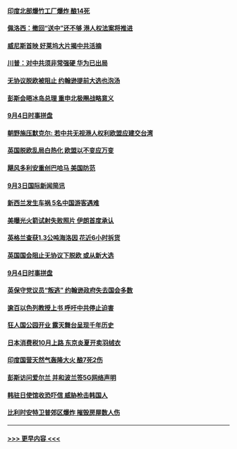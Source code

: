 #### [印度北部爆竹工厂爆炸 酿14死](../pages/prog202/a102658295.md?t=09050311) 
#### [佩洛西：撤回“送中”还不够 港人权法案将推进](../pages/prog202/a102658287.md?t=09050311) 
#### [威尼斯首映 好莱坞大片揭中共活摘](../pages/prog202/a102658202.md?t=09050311) 
#### [川普：对中共须非常强硬 华为已出局](../pages/prog202/a102658176.md?t=09050311) 
#### [无协议脱欧被阻止 约翰逊提前大选也泡汤](../pages/prog202/a102658149.md?t=09050311) 
#### [彭斯会晤冰岛总理 重申北极圈战略意义](../pages/prog202/a102658140.md?t=09050311) 
#### [9月4日时事拼盘](../pages/prog202/a102658113.md?t=09050311) 
#### [朝野施压默克尔: 若中共无视港人权利欧盟应建交台湾](../pages/prog202/a102658018.md?t=09050311) 
#### [英国脱欧乱局白热化 欧盟以不变应万变](../pages/prog202/a102657957.md?t=09050311) 
#### [飓风多利安重创巴哈马 美国防范](../pages/prog202/a102657939.md?t=09050311) 
#### [9月3日国际新闻简讯](../pages/prog202/a102657739.md?t=09050311) 
#### [新西兰发生车祸 5名中国游客遇难](../pages/prog202/a102657751.md?t=09050311) 
#### [美曝光火箭试射失败照片 伊朗首度承认](../pages/prog202/a102657645.md?t=09050311) 
#### [英格兰查获1.3公吨海洛因 花近6小时拆货](../pages/prog202/a102657554.md?t=09050311) 
#### [英国国会阻止无协议下脱欧 或从新大选](../pages/prog202/a102657432.md?t=09050311) 
#### [9月4日时事拼盘](../pages/prog202/a102657413.md?t=09050311) 
#### [英保守党议员“叛逃” 约翰逊政府失去国会多数](../pages/prog202/a102657360.md?t=09050311) 
#### [逾百以色列教授上书 呼吁中共停止迫害](../pages/prog202/a102657353.md?t=09050311) 
#### [狂人国公园开业 露天舞台呈现千年历史](../pages/prog202/a102657339.md?t=09050311) 
#### [日本消费税10月上路 东京炎夏开卖羽绒衣](../pages/prog202/a102657308.md?t=09050311) 
#### [印度国营天然气轰隆大火 酿7死2伤](../pages/prog202/a102657156.md?t=09050311) 
#### [彭斯访问爱尔兰 并和波兰签5G网络声明](../pages/prog202/a102657161.md?t=09050311) 
#### [韩驻日使馆收恐吓信 威胁枪击韩国人](../pages/prog202/a102657137.md?t=09050311) 
#### [比利时安特卫普郊区爆炸 摧毁房屋数人伤](../pages/prog202/a102657121.md?t=09050311) 

----
#### [ >>> 更早内容 <<< ](../indexes/prog202-earlier.md)
